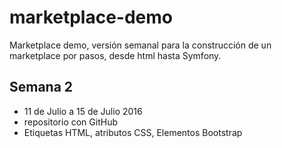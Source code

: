 # marketplace-demo
Marketplace demo, versión semanal para la construcción de un marketplace por pasos, desde html hasta Symfony.
## Semana 2
* 11 de Julio a 15 de Julio 2016
* repositorio con GitHub
* Etiquetas HTML, atributos CSS, Elementos Bootstrap
